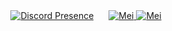 <div style="text-align: center;">
  <div style="display: inline-block; margin: 0 10px;">
    <a href="https://www.youtube.com/watch?v=dQw4w9WgXcQ&ab_channel=RickAstley">
      <img src="https://lanyard.cnrad.dev/api/746011493975195731" alt="Discord Presence">
    </a>
  </div>
  <div style="display: inline-block; margin: 0 10px;">
    <a href="https://discord.com/oauth2/authorize?client_id=1201258734161252475&permissions=1084480153670&scope=applications.commands%20bot">
      <img src="https://img.shields.io/badge/%E3%83%BBMei%232634-✔_APP-rgb(114,137,218)?logo=discord&logoColor=white" alt="Mei">
    </a>
    <a href="https://discord.gg/otaku-haven-1031958225798570016">
      <img src="https://img.shields.io/badge/%E3%83%BBOtaku_Haven-+1k_membres-rgb(114,137,218)?logo=discord&logoColor=white" alt="Mei">
    </a>
  </div>
</div>
